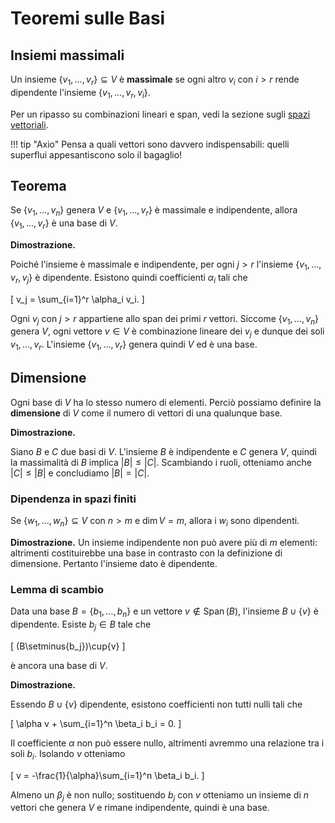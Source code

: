 # Teoremi sulle Basi

## Insiemi massimali

Un insieme $\{v_1,\dots,v_r\}\subseteq V$ è **massimale** se ogni altro
$v_i$ con $i>r$ rende dipendente l'insieme $\{v_1,\dots,v_r,v_i\}$.

Per un ripasso su combinazioni lineari e span, vedi la sezione sugli [spazi vettoriali](../spazi-vettoriali/index.md).

!!! tip "Axio"
    Pensa a quali vettori sono davvero indispensabili: quelli superflui appesantiscono solo il bagaglio!

## Teorema

Se $\{v_1,\dots,v_n\}$ genera $V$ e $\{v_1,\dots,v_r\}$ è massimale e indipendente,
allora $\{v_1,\dots,v_r\}$ è una base di $V$.

**Dimostrazione.**

Poiché l'insieme è massimale e indipendente, per ogni $j>r$ l'insieme $\{v_1,\dots,v_r,v_j\}$ è dipendente. Esistono quindi coefficienti $\alpha_i$ tali che

\[
v_j = \sum_{i=1}^r \alpha_i v_i.
\]

Ogni $v_j$ con $j>r$ appartiene allo span dei primi $r$ vettori. Siccome $\{v_1,\dots,v_n\}$ genera $V$, ogni vettore $v\in V$ è combinazione lineare dei $v_j$ e dunque dei soli $v_1,\dots,v_r$. L'insieme $\{v_1,\dots,v_r\}$ genera quindi $V$ ed è una base.

## Dimensione

Ogni base di $V$ ha lo stesso numero di elementi. Perciò possiamo
definire la **dimensione** di $V$ come il numero di vettori di una qualunque base.

**Dimostrazione.**

Siano $B$ e $C$ due basi di $V$. L'insieme $B$ è indipendente e $C$ genera $V$, quindi la massimalità di $B$ implica $|B|\leq|C|$. Scambiando i ruoli, otteniamo anche $|C|\leq|B|$ e concludiamo $|B|=|C|$.

### Dipendenza in spazi finiti

Se $\{w_1,\dots,w_n\}\subseteq V$ con $n>m$ e $\dim V = m$, allora i
$w_i$ sono dipendenti.

**Dimostrazione.** Un insieme indipendente non può avere più di $m$ elementi: altrimenti costituirebbe una base in contrasto con la definizione di dimensione. Pertanto l'insieme dato è dipendente.

### Lemma di scambio

Data una base $B=\{b_1,\dots,b_n\}$ e un vettore $v\notin \operatorname{Span}(B)$,
l'insieme $B\cup\{v\}$ è dipendente. Esiste $b_j\in B$ tale che

\[
(B\setminus\{b_j\})\cup\{v\}
\]

è ancora una base di $V$.

**Dimostrazione.**

Essendo $B\cup\{v\}$ dipendente, esistono coefficienti non tutti nulli tali che

\[
\alpha v + \sum_{i=1}^n \beta_i b_i = 0.
\]

Il coefficiente $\alpha$ non può essere nullo, altrimenti avremmo una relazione tra i soli $b_i$. Isolando $v$ otteniamo

\[
v = -\frac{1}{\alpha}\sum_{i=1}^n \beta_i b_i.
\]

Almeno un $\beta_j$ è non nullo; sostituendo $b_j$ con $v$ otteniamo un insieme di $n$ vettori che genera $V$ e rimane indipendente, quindi è una base.
